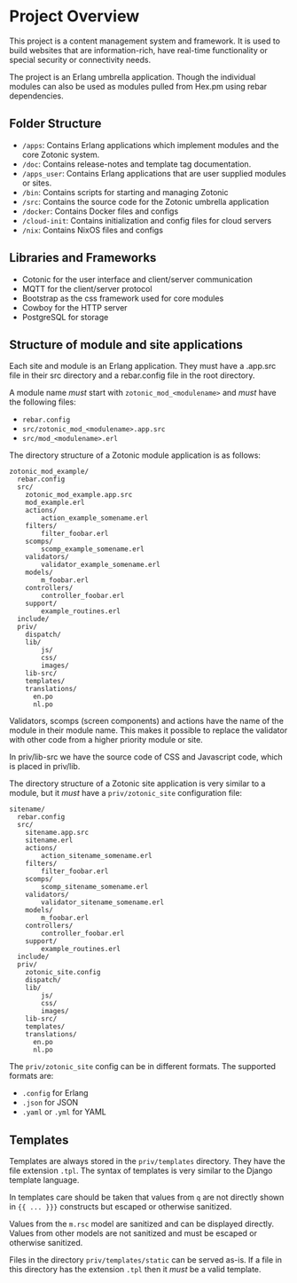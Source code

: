 # Project Overview

This project is a content management system and framework. It is used to
build websites that are information-rich, have real-time functionality or special
security or connectivity needs.

The project is an Erlang umbrella application. Though the individual modules can also
be used as modules pulled from Hex.pm using rebar dependencies.

## Folder Structure

- `/apps`: Contains Erlang applications which implement modules and the core Zotonic system.
- `/doc`: Contains release-notes and template tag documentation.
- `/apps_user`: Contains Erlang applications that are user supplied modules or sites.
- `/bin`: Contains scripts for starting and managing Zotonic
- `/src`: Contains the source code for the Zotonic umbrella application
- `/docker`: Contains Docker files and configs
- `/cloud-init`: Contains initialization and config files for cloud servers
- `/nix`: Contains NixOS files and configs

## Libraries and Frameworks

- Cotonic for the user interface and client/server communication
- MQTT for the client/server protocol
- Bootstrap as the css framework used for core modules
- Cowboy for the HTTP server
- PostgreSQL for storage

## Structure of module and site applications

Each site and module is an Erlang application. They must have a .app.src file in
their src directory and a rebar.config file in the root directory.

A module name *must* start with `zotonic_mod_<modulename>` and *must* have the
following files:

- `rebar.config`
- `src/zotonic_mod_<modulename>.app.src`
- `src/mod_<modulename>.erl`

The directory structure of a Zotonic module application is as follows:

```
zotonic_mod_example/
  rebar.config
  src/
    zotonic_mod_example.app.src
    mod_example.erl
    actions/
        action_example_somename.erl
    filters/
        filter_foobar.erl
    scomps/
        scomp_example_somename.erl
    validators/
        validator_example_somename.erl
    models/
        m_foobar.erl
    controllers/
        controller_foobar.erl
    support/
        example_routines.erl
  include/
  priv/
    dispatch/
    lib/
        js/
        css/
        images/
    lib-src/
    templates/
    translations/
      en.po
      nl.po
```

Validators, scomps (screen components) and actions have the name of the module in their
module name. This makes it possible to replace the validator with other code from a higher
priority module or site.

In priv/lib-src we have the source code of CSS and Javascript code, which is placed in priv/lib.

The directory structure of a Zotonic site application is very similar to a module, but it *must*
have a `priv/zotonic_site` configuration file:

```
sitename/
  rebar.config
  src/
    sitename.app.src
    sitename.erl
    actions/
        action_sitename_somename.erl
    filters/
        filter_foobar.erl
    scomps/
        scomp_sitename_somename.erl
    validators/
        validator_sitename_somename.erl
    models/
        m_foobar.erl
    controllers/
        controller_foobar.erl
    support/
        example_routines.erl
  include/
  priv/
    zotonic_site.config
    dispatch/
    lib/
        js/
        css/
        images/
    lib-src/
    templates/
    translations/
      en.po
      nl.po
```

The `priv/zotonic_site` config can be in different formats. The supported formats are:

 - `.config` for Erlang
 - `.json` for JSON
 - `.yaml` or `.yml` for YAML

## Templates

Templates are always stored in the `priv/templates` directory. They have the file extension `.tpl`.
The syntax of templates is very similar to the Django template language.

In templates care should be taken that values from `q` are not directly shown in `{{ ... }}}` constructs
but escaped or otherwise sanitized.

Values from the `m.rsc` model are sanitized and can be displayed directly. Values from other models are
not sanitized and must be escaped or otherwise sanitized.

Files in the directory `priv/templates/static` can be served as-is. If a file in this directory has
the extension `.tpl` then it *must* be a valid template.


